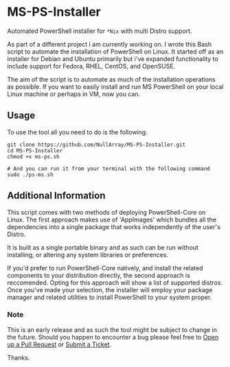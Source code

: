 # MS-PS-Installer
Automated PowerShell installer for `*Nix` with multi Distro support.

As part of a different project i am currently working on. I wrote this Bash script to automate the installation of PowerShell on Linux. It started off as an installer for Debian and Ubuntu primarily but i've expanded functionality to include support for Fedora, RHEL, CentOS, and OpenSUSE.

The aim of the script is to automate as much of the installation operations as possible. If you want to easily install and run MS PowerShell on your local Linux machine or perhaps in VM, now you can.

## Usage

To use the tool all you need to do is the following.
```
git clone https://github.com/NullArray/MS-PS-Installer.git
cd MS-PS-Installer
chmod +x ms-ps.sh

# And you can run it from your terminal with the following command
sudo ./ps-ms.sh
```

## Additional Information

This script comes with two methods of deploying PowerShell-Core on Linux. The first approach makes use of 'AppImages' which bundles all the dependencies into a single package that works independently of the user's Distro.
 
It is built as a single portable binary and as such can be run without installing, or altering any system libraries or preferences.
	
If you'd prefer to run PowerShell-Core natively, and install the related components to your distribution directly, the second approach is reccomended. Opting for this approach will show a list of supported distros. Once you've made your selection, the installer will employ your package manager and related utilities to install PowerShell
to your system proper.

### Note

This is an early release and as such the tool might be subject to change in the future. Should you happen to encounter a bug please feel free to [Open up a Pull Request](https://github.com/NullArray/MS-PS-Installer/pulls) or [Submit a Ticket](https://github.com/NullArray/MS-PS-Installer/issues).

Thanks.

